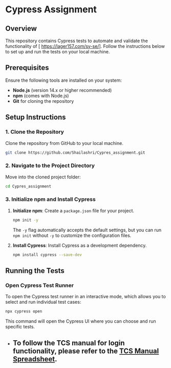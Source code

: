 # Cypress Assignment

## Overview
This repository contains Cypress tests to automate and validate the functionality of [ https://lager157.com/sv-se/]. Follow the instructions below to set up and run the tests on your local machine.

## Prerequisites
Ensure the following tools are installed on your system:
- **Node.js** (version 14.x or higher recommended)
- **npm** (comes with Node.js) 
- **Git** for cloning the repository

## Setup Instructions

### 1. Clone the Repository
Clone the repository from GitHub to your local machine.
```bash
git clone https://github.com/Shailashri/Cypres_assignment.git
```

### 2. Navigate to the Project Directory
Move into the cloned project folder:
```bash
cd Cypres_assignment
```

### 3. Initialize npm and Install Cypress
1. **Initialize npm**: Create a `package.json` file for your project.
   ```bash
   npm init -y
   ```
   The `-y` flag automatically accepts the default settings, but you can run `npm init` without `-y` to customize the configuration files.

2. **Install Cypress**: Install Cypress as a development dependency.
   ```bash
   npm install cypress --save-dev
   ```
## Running the Tests

### Open Cypress Test Runner 
To open the Cypress test runner in an interactive mode, which allows you to select and run individual test cases:
```bash
npx cypress open
```
This command will open the Cypress UI where you can choose and run specific tests.


- ## To follow the TCS manual for login functionality, please refer to the [TCS Manual Spreadsheet](https://docs.google.com/spreadsheets/d/1ypScYO2jfmsm7P3r29al1rPNpJfdOfCNpBfrPGWPudM/edit?gid=0#gid=0).
